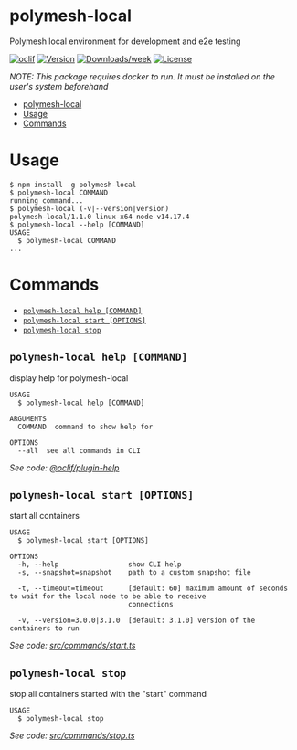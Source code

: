 # polymesh-local

Polymesh local environment for development and e2e testing

[![oclif](https://img.shields.io/badge/cli-oclif-brightgreen.svg)](https://oclif.io)
[![Version](https://img.shields.io/npm/v/polymesh-local.svg)](https://npmjs.org/package/polymesh-local)
[![Downloads/week](https://img.shields.io/npm/dw/polymesh-local.svg)](https://npmjs.org/package/polymesh-local)
[![License](https://img.shields.io/npm/l/polymesh-local.svg)](https://github.com/PolymathNetwork/polymesh-local/blob/master/package.json)

_NOTE: This package requires docker to run. It must be installed on the user's system beforehand_

<!-- toc -->
* [polymesh-local](#polymesh-local)
* [Usage](#usage)
* [Commands](#commands)
<!-- tocstop -->

# Usage

<!-- usage -->
```sh-session
$ npm install -g polymesh-local
$ polymesh-local COMMAND
running command...
$ polymesh-local (-v|--version|version)
polymesh-local/1.1.0 linux-x64 node-v14.17.4
$ polymesh-local --help [COMMAND]
USAGE
  $ polymesh-local COMMAND
...
```
<!-- usagestop -->

# Commands

<!-- commands -->
* [`polymesh-local help [COMMAND]`](#polymesh-local-help-command)
* [`polymesh-local start [OPTIONS]`](#polymesh-local-start-options)
* [`polymesh-local stop`](#polymesh-local-stop)

## `polymesh-local help [COMMAND]`

display help for polymesh-local

```
USAGE
  $ polymesh-local help [COMMAND]

ARGUMENTS
  COMMAND  command to show help for

OPTIONS
  --all  see all commands in CLI
```

_See code: [@oclif/plugin-help](https://github.com/oclif/plugin-help/blob/v3.2.2/src/commands/help.ts)_

## `polymesh-local start [OPTIONS]`

start all containers

```
USAGE
  $ polymesh-local start [OPTIONS]

OPTIONS
  -h, --help                 show CLI help
  -s, --snapshot=snapshot    path to a custom snapshot file

  -t, --timeout=timeout      [default: 60] maximum amount of seconds to wait for the local node to be able to receive
                             connections

  -v, --version=3.0.0|3.1.0  [default: 3.1.0] version of the containers to run
```

_See code: [src/commands/start.ts](https://github.com/PolymathNetwork/polymesh-local/blob/v1.1.0/src/commands/start.ts)_

## `polymesh-local stop`

stop all containers started with the "start" command

```
USAGE
  $ polymesh-local stop
```

_See code: [src/commands/stop.ts](https://github.com/PolymathNetwork/polymesh-local/blob/v1.1.0/src/commands/stop.ts)_
<!-- commandsstop -->
